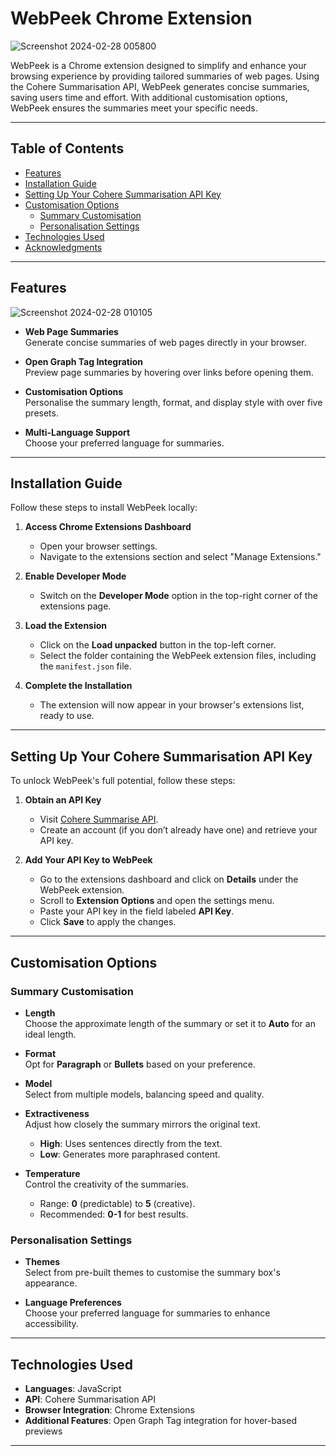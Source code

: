 # WebPeek Chrome Extension
![Screenshot 2024-02-28 005800](https://github.com/user-attachments/assets/03463b1c-dabd-49f4-870f-72654708a712)


WebPeek is a Chrome extension designed to simplify and enhance your browsing experience by providing tailored summaries of web pages. Using the Cohere Summarisation API, WebPeek generates concise summaries, saving users time and effort. With additional customisation options, WebPeek ensures the summaries meet your specific needs.

---

## Table of Contents

- [Features](#features)
- [Installation Guide](#installation-guide)
- [Setting Up Your Cohere Summarisation API Key](#setting-up-your-cohere-summarisation-api-key)
- [Customisation Options](#customisation-options)
  - [Summary Customisation](#summary-customisation)
  - [Personalisation Settings](#personalisation-settings)
- [Technologies Used](#technologies-used)
- [Acknowledgments](#acknowledgments)

---

## Features


![Screenshot 2024-02-28 010105](https://github.com/user-attachments/assets/60225475-c66e-4f97-a850-e06ff1704662)

- **Web Page Summaries**  
  Generate concise summaries of web pages directly in your browser.

- **Open Graph Tag Integration**  
  Preview page summaries by hovering over links before opening them.

- **Customisation Options**  
  Personalise the summary length, format, and display style with over five presets.

- **Multi-Language Support**  
  Choose your preferred language for summaries.

---

## Installation Guide

Follow these steps to install WebPeek locally:

1. **Access Chrome Extensions Dashboard**  
   - Open your browser settings.  
   - Navigate to the extensions section and select "Manage Extensions."

2. **Enable Developer Mode**  
   - Switch on the **Developer Mode** option in the top-right corner of the extensions page.

3. **Load the Extension**  
   - Click on the **Load unpacked** button in the top-left corner.  
   - Select the folder containing the WebPeek extension files, including the `manifest.json` file.  

4. **Complete the Installation**  
   - The extension will now appear in your browser's extensions list, ready to use.

---

## Setting Up Your Cohere Summarisation API Key

To unlock WebPeek's full potential, follow these steps:

1. **Obtain an API Key**  
   - Visit [Cohere Summarise API](https://cohere.com/summarize).  
   - Create an account (if you don’t already have one) and retrieve your API key.

2. **Add Your API Key to WebPeek**  
   - Go to the extensions dashboard and click on **Details** under the WebPeek extension.  
   - Scroll to **Extension Options** and open the settings menu.  
   - Paste your API key in the field labeled **API Key**.  
   - Click **Save** to apply the changes.

---

## Customisation Options

### Summary Customisation

- **Length**  
  Choose the approximate length of the summary or set it to **Auto** for an ideal length.

- **Format**  
  Opt for **Paragraph** or **Bullets** based on your preference.

- **Model**  
  Select from multiple models, balancing speed and quality.

- **Extractiveness**  
  Adjust how closely the summary mirrors the original text.  
  - **High**: Uses sentences directly from the text.  
  - **Low**: Generates more paraphrased content.

- **Temperature**  
  Control the creativity of the summaries.  
  - Range: **0** (predictable) to **5** (creative).  
  - Recommended: **0-1** for best results.

### Personalisation Settings

- **Themes**  
  Select from pre-built themes to customise the summary box's appearance.

- **Language Preferences**  
  Choose your preferred language for summaries to enhance accessibility.

---

## Technologies Used

- **Languages**: JavaScript  
- **API**: Cohere Summarisation API  
- **Browser Integration**: Chrome Extensions  
- **Additional Features**: Open Graph Tag integration for hover-based previews

---
